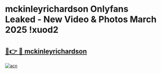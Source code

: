 # mckinleyrichardson Onlyfans Leaked - New Video & Photos March 2025 !xuod2

# <h2><a href="https://w4dlkp.iuczelnia.edu.pl?title=mckinleyrichardson&ref=xuod2">🔗👉 🔴 mckinleyrichardson</a></h2>

[![acn](https://github.com/user-attachments/assets/0f9c940e-d8b0-45ae-aac7-cd30a18b3e1c)](https://w4dlkp.iuczelnia.edu.pl?title=mckinleyrichardson&ref=xuod2)

